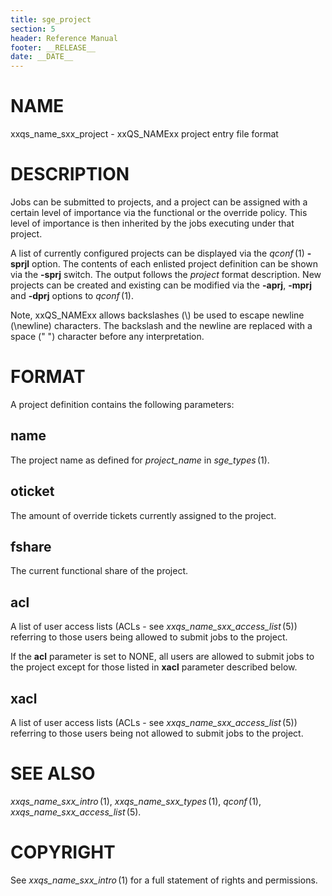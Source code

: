 ```yaml
---
title: sge_project
section: 5
header: Reference Manual
footer: __RELEASE__
date: __DATE__
---
```


# NAME

xxqs_name_sxx_project - xxQS_NAMExx project entry file format

# DESCRIPTION

Jobs can be submitted to projects, and a project can be assigned with a
certain level of importance via the functional or the override policy.
This level of importance is then inherited by the jobs executing under
that project.

A list of currently configured projects can be displayed via the
*qconf* (1) **-sprjl** option. The contents of each enlisted project
definition can be shown via the **-sprj** switch. The output follows the
*project* format description. New projects can be created and existing
can be modified via the **-aprj**, **-mprj** and **-dprj** options to
*qconf* (1).

Note, xxQS_NAMExx allows backslashes (\\) be used to escape newline
(\\newline) characters. The backslash and the newline are replaced with
a space (" ") character before any interpretation.

# FORMAT

A project definition contains the following parameters:

## **name**

The project name as defined for *project_name* in *sge_types* (1).

## **oticket**

The amount of override tickets currently assigned to the project.

## **fshare**

The current functional share of the project.

## **acl**

A list of user access lists (ACLs - see *xxqs_name_sxx_access_list* (5)) referring to
those users being allowed to submit jobs to the project.

If the **acl** parameter is set to NONE, all users are allowed to submit
jobs to the project except for those listed in **xacl** parameter
described below.

## **xacl**

A list of user access lists (ACLs - see *xxqs_name_sxx_access_list* (5)) referring to
those users being not allowed to submit jobs to the project.

# SEE ALSO

*xxqs_name_sxx_intro* (1), *xxqs_name_sxx_types* (1), *qconf* (1),
*xxqs_name_sxx_access_list* (5).

# COPYRIGHT

See *xxqs_name_sxx_intro* (1) for a full statement of rights and
permissions.
